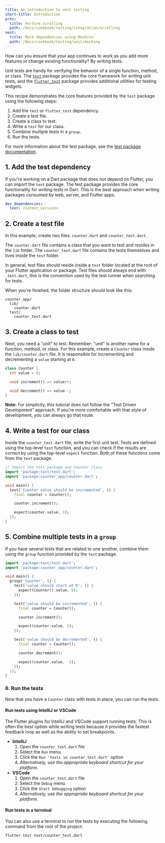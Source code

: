 ```yaml
---
title: An introduction to unit testing
short-title: Introduction
prev:
  title: Perform scrolling
  path: /docs/cookbook/testing/integration/scrolling
next:
  title: Mock dependencies using Mockito
  path: /docs/cookbook/testing/unit/mocking
---
```


How can you ensure that your app continues to work as you add more features or
change existing functionality? By writing tests.

Unit tests are handy for verifying the behavior of a single function, method, or
class. The [`test`][] package provides the core framework for writing unit
tests, and the [`flutter_test`][] package provides additional utilities for
testing widgets.

This recipe demonstrates the core features provided by the `test` package using
the following steps:

1. Add the `test` or `flutter_test` dependency.
2. Create a test file.
3. Create a class to test.
4. Write a `test` for our class.
5. Combine multiple tests in a `group`.
6. Run the tests.

For more information about the test package, see the [test package
documentation][].

## 1. Add the test dependency

If you're working on a Dart package that does not depend on Flutter, you can
import the `test` package. The test package provides the core functionality for
writing tests in Dart. This is the best approach when writing packages consumed
by web, server, and Flutter apps.

```yaml
dev_dependencies:
  test: <latest_version>
```

## 2. Create a test file

In this example, create two files: `counter.dart` and `counter_test.dart`.

The `counter.dart` file contains a class that you want to test and resides in
the `lib` folder. The `counter_test.dart` file contains the tests themselves and
lives inside the `test` folder.

In general, test files should reside inside a `test` folder located at the root
of your Flutter application or package. Test files should always end with
`_test.dart`, this is the convention used by the test runner when searching for
tests.

When you're finished, the folder structure should look like this:

```
counter_app/
  lib/
    counter.dart
  test/
    counter_test.dart
```

## 3. Create a class to test

Next, you need a "unit" to test. Remember: "unit" is another name for a
function, method, or class. For this example, create a `Counter` class inside
the `lib/counter.dart` file. It is responsible for incrementing and decrementing
a `value` starting at `0`.

<!-- skip -->

```dart
class Counter {
  int value = 0;

  void increment() => value++;

  void decrement() => value--;
}
```

**Note:** For simplicity, this tutorial does not follow the "Test Driven
Development" approach. If you're more comfortable with that style of
development, you can always go that route.

## 4. Write a test for our class

Inside the `counter_test.dart` file, write the first unit test. Tests are
defined using the top-level `test` function, and you can check if the results
are correct by using the top-level `expect` function. Both of these functions
come from the `test` package.

<!-- skip -->

```dart
// Import the test package and Counter class
import 'package:test/test.dart';
import 'package:counter_app/counter.dart';

void main() {
  test('Counter value should be incremented', () {
    final counter = Counter();

    counter.increment();

    expect(counter.value, 1);
  });
}
```

## 5. Combine multiple tests in a `group`

If you have several tests that are related to one another, combine them using
the `group` function provided by the `test` package.

<!-- skip -->

```dart
import 'package:test/test.dart';
import 'package:counter_app/counter.dart';

void main() {
  group('Counter', () {
    test('value should start at 0', () {
      expect(Counter().value, 0);
    });

    test('value should be incremented', () {
      final counter = Counter();

      counter.increment();

      expect(counter.value, 1);
    });

    test('value should be decremented', () {
      final counter = Counter();

      counter.decrement();

      expect(counter.value, -1);
    });
  });
}
```

### 6. Run the tests

Now that you have a `Counter` class with tests in place, you can run the tests.

#### Run tests using IntelliJ or VSCode

The Flutter plugins for IntelliJ and VSCode support running tests. This is often
the best option while writing tests because it provides the fastest feedback
loop as well as the ability to set breakpoints.

- **IntelliJ**
  1. Open the `counter_test.dart` file
  2. Select the `Run` menu
  3. Click the `Run 'tests in counter_test.dart'` option
  4. _Alternatively, use the appropriate keyboard shortcut for your platform._
- **VSCode**
  1. Open the `counter_test.dart` file
  2. Select the `Debug` menu
  3. Click the `Start Debugging` option
  4. _Alternatively, use the appropriate keyboard shortcut for your platform._

#### Run tests in a terminal

You can also use a terminal to run the tests by executing the following command
from the root of the project:

```
flutter test test/counter_test.dart
```

[`flutter_test`]: {{site.api}}/flutter/flutter_test/flutter_test-library.html
[`test`]: {{site.pub-pkg}}/test
[test package documentation]:
  {{site.github}}/dart-lang/test/blob/master/README.md
